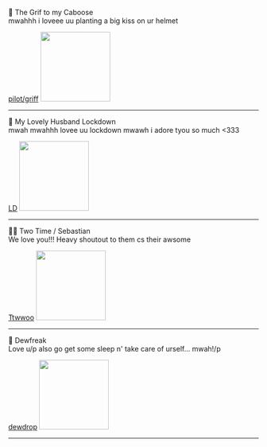  🧡 The Grif to my Caboose  
mwahhh i loveee uu planting a big kiss on ur helmet  

[pilot/griff](https://gr1ff.straw.page/)
 <img src="https://media1.tenor.com/m/MySYOwQdBPsAAAAC/rvb-grif.gif" width="140">
 
---

 💚 My Lovely Husband Lockdown  
mwah mwahhh lovee uu lockdown mwawh i adore tyou so much <333 

[LD](https://github.com/llock-e)
 <img src="https://media1.tenor.com/m/7Q-4A8tqaaYAAAAC/lockdown-youre-good.gif" width="140">
 
---

 🖤🤍 Two Time / Sebastian  
We love you!!! Heavy shoutout to them cs their awsome 

[Ttwwoo](https://wilt3dsp4wnz.straw.page/)
 <img src="https://media1.tenor.com/m/MLJ-kIxU9mAAAAAC/two-time-forsaken.gif" width="140">
 
---

 💛 Dewfreak   
Love u/p also go get some sleep n' take care of urself... mwah!/p 

[dewdrop](https://www.patreon.com/c/heavyhook/about)
 <img src="https://media.tenor.com/3h_PZTNDlY8AAAAi/cookie-run-sticker.gif" width="140">
 
---

